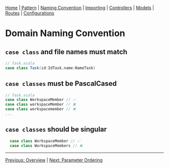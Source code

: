 [Home](Home) | [Pattern](Style-Guide/Pattern) | [Naming Convention](Style-Guide/Naming-Convention) | [Importing](Style-Guide/Importing) | [Controllers](Style-Guide/Controllers) | [Models](Style-Guide/Models) | [Routes](Style-Guide/routes) | [Configurations](Style-Guide/Configurations)

# Domain Naming Convention

## `case class` and file names must match

```scala
// Task.scala
case class Task(id:IdTask,name:NameTask)
```

## `case classes` must be PascalCased

```scala
// Task.scala
case class WorkspaceMember // ✅
case class workspaceMember // ❌
case class workspacemember // ❌
...
```

## `case classes` should be singular

```scala
  case class WorkspaceMember // ✅
  case class WorkspaceMembers // ❌
```

---
[Previous: Overview](Style-Guide/Models/Domain/Overview) | [Next: Parameter Ordering](Style-Guide/Models/Domain/Parameter-Ordering)